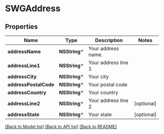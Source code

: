 # SWGAddress

## Properties
Name | Type | Description | Notes
------------ | ------------- | ------------- | -------------
**addressName** | **NSString*** | Your address name. | 
**addressLine1** | **NSString*** | Your address line 1 | 
**addressCity** | **NSString*** | Your city | 
**addressPostalCode** | **NSString*** | Your postal code | 
**addressCountry** | **NSString*** | Your country | 
**addressLine2** | **NSString*** | Your address line 2 | [optional] 
**addressState** | **NSString*** | Your state | [optional] 

[[Back to Model list]](../README.md#documentation-for-models) [[Back to API list]](../README.md#documentation-for-api-endpoints) [[Back to README]](../README.md)


